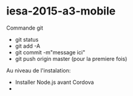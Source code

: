 # iesa-2015-a3-mobile

Commande git
- git status
- git add -A
- git commit -m"message ici"
- git push origin master (pour la premiere fois)


Au niveau de l'instalation:

- Installer Node.js avant Cordova
- 





